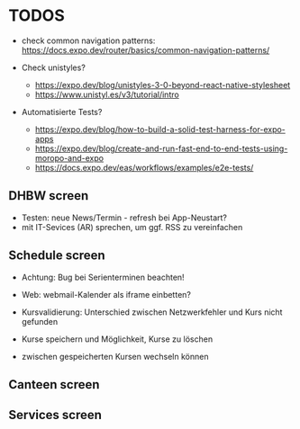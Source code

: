 # TODOS

- check common navigation patterns: https://docs.expo.dev/router/basics/common-navigation-patterns/
- Check unistyles?

  - https://expo.dev/blog/unistyles-3-0-beyond-react-native-stylesheet
  - https://www.unistyl.es/v3/tutorial/intro

- Automatisierte Tests?
  - https://expo.dev/blog/how-to-build-a-solid-test-harness-for-expo-apps
  - https://expo.dev/blog/create-and-run-fast-end-to-end-tests-using-moropo-and-expo
  - https://docs.expo.dev/eas/workflows/examples/e2e-tests/

## DHBW screen

- Testen: neue News/Termin - refresh bei App-Neustart?
- mit IT-Sevices (AR) sprechen, um ggf. RSS zu vereinfachen

## Schedule screen

- Achtung: Bug bei Serienterminen beachten!
- Web: webmail-Kalender als iframe einbetten?

- Kursvalidierung: Unterschied zwischen Netzwerkfehler und Kurs nicht gefunden
- Kurse speichern und Möglichkeit, Kurse zu löschen
- zwischen gespeicherten Kursen wechseln können

## Canteen screen

## Services screen
